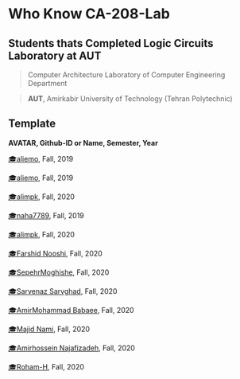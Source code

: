 # Who Know CA-208-Lab

## **Students thats Completed Logic Circuits Laboratory at AUT**

> Computer Architecture Laboratory of Computer Engineering Department

> **AUT**, Amirkabir University of Technology (Tehran Polytechnic)

## Template
**AVATAR, Github-ID or Name, Semester, Year**
<!-- Example -->
[:mortar_board:aliemo](https://github.com/aliemo), Fall, 2019

[:mortar_board:aliemo](https://github.com/aliemo), Fall, 2019

[:mortar_board:alimpk](https://github.com/alimpk), Fall, 2020

[:mortar_board:naha7789](https://github.com/naha7789), Fall, 2019

[:mortar_board:alimpk](https://github.com/alimpk), Fall, 2020

[:mortar_board:Farshid Nooshi](https://github.com/FarshidNooshi), Fall, 2020

[:mortar_board:SepehrMoghishe](https://github.com/sepehrmoghiseh), Fall, 2020

[:mortar_board:Sarvenaz Sarvghad](https://github.com/sarvenaz-srv), Fall, 2020

[:mortar_board:AmirMohammad Babaee](https://github.com/AmirMohamadBabaee), Fall, 2020

[:mortar_board:Majid Nami](https://github.com/MajidNami), Fall, 2020

[:mortar_board:Amirhossein Najafizadeh](https://github.com/amirhnajafiz), Fall, 2020

[:mortar_board:Roham-H](https://github.com/Roham-H), Fall, 2020

<!-- add yours above line -->